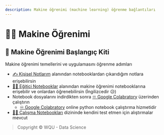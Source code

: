 ```yaml
---
description: Makine öğrenimi (machine learning) öğrenme bağlantıları
---
```


# 👩‍🏫 Makine Öğrenimi

## 🧰 Makine Öğrenimi Başlangıç Kiti

Makine öğrenimi temellerini ve uygulamasını öğrenme adımları

* [✍ Kişisel Notlarım](https://ai.yemreak.com/0.2-machine-learninig-notebooks/0-kisisel-notlarim) alanından notebooklardan çıkarıdığım notlara erişebilirsin
* [👨‍🏫 Eğitici Notebooklar](https://ai.yemreak.com/0.2-machine-learninig-notebooks/1-egitici-notebooklar) alanından makine öğrenimi notebooklarına erişebilir ve onlardan öğrenebilirsin \(İngilizcedir 😥\)
* Notebook dosyalarını indirdikten sonra [♾ Google Colabratory](https://colab.research.google.com/) üzerinden çalıştırın
  * [♾ Google Colabratory](https://colab.research.google.com/) online python notebook çalıştırma hizmetidir
* [👨‍💻 Çalışma Notebookları](https://ai.yemreak.com/0.2-machine-learninig-notebooks/2-calisma-notebooklari) dizininde kendini test etmen için alıştırmalar mevcut

> Copyright © WQU - Data Science

